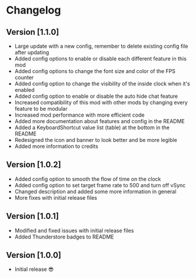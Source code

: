 # Changelog

## Version [1.1.0]
- Large update with a new config, remember to delete existing config file after updating
- Added config options to enable or disable each different feature in this mod
- Added config options to change the font size and color of the FPS counter
- Added config option to change the visibility of the inside clock when it's enabled
- Added config option to enable or disable the auto hide chat feature
- Increased compatibility of this mod with other mods by changing every feature to be modular
- Increased mod performance with more efficient code
- Added more documentation about features and config in the README
- Added a KeyboardShortcut value list (table) at the bottom in the README
- Redesigned the icon and banner to look better and be more legible
- Added more information to credits
 
## Version [1.0.2]
- Added config option to smooth the flow of time on the clock
- Added config option to set target frame rate to 500 and turn off vSync
- Changed description and added some more information in general
- More fixes with initial release files

## Version [1.0.1]
- Modified and fixed issues with initial release files
- Added Thunderstore badges to README

## Version [1.0.0]
- Initial release 😎